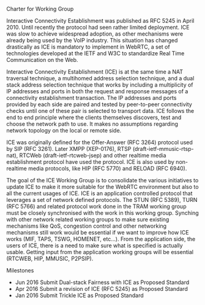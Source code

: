 Charter for Working Group

Interactive Connectivity Establishment was published as RFC 5245 in April 2010. Until recently the protocol had seen rather limited deployment. ICE was slow to achieve widespread adoption, as other mechanisms were already
being used by the VoIP industry. This situation has changed drastically as ICE is mandatory to implement
in WebRTC, a set of technologies developed at the IETF and W3C to standardize Real Time Communication on the Web.

Interactive Connectivity Establishment (ICE) is at the same time a NAT traversal technique, a multihomed address selection technique, and a dual stack address selection technique that works by including a multiplicity of IP addresses and ports in both the request and response messages of a connectivity establishment transaction.  The IP addresses and ports provided by each side are paired and tested by peer-to-peer connectivity checks until one of these pair is selected to transport data. ICE follows the end to end principle where the clients themselves discovers, test and choose the network path to use. It makes no assumptions regarding network topology on the local or remote side.

ICE was originally defined for the Offer-Answer (RFC 3264) protocol used by SIP (RFC 3261). Later XMPP (XEP-0176), RTSP (draft-ietf-mmusic-rtsp-nat), RTCWeb (draft-ietf-rtcweb-jsep) and other realtime media establishment protocol have used the protocol. ICE is also used by non-realtime media protocols, like HIP (RFC 5770) and RELOAD (RFC 6940).

The goal of the ICE Working Group is to consolidate the various initiatives to update ICE to make it more suitable for the WebRTC environment but also to all the current usages of ICE. ICE is an application controlled protocol that leverages a set of network defined protocols. The STUN (RFC 5389), TURN (RFC 5766) and related protocol work done in the TRAM working group must be closely synchronised with the work in this working group. Synching with other network related working groups to make sure existing mechanisms like QoS, congestion control and other networking mechanisms still work would be essential if we want to improve how ICE works (MIF, TAPS, TSWG, HOMENET, etc...). From the application side, the users of ICE, there is a need to make sure what is specified is actually usable. Getting input from the application working groups will be essential (RTCWEB, HIP, MMUSIC, P2PSIP).

Milestones

- Jun 2016 Submit Dual-stack Fairness with ICE as Proposed Standard
- Apr 2016 Submit a revision of ICE (RFC 5245) as Proposed Standard
- Jan 2016 Submit Trickle ICE as Proposed Standard
